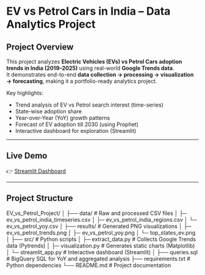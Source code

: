 #  EV vs Petrol Cars in India – Data Analytics Project

## Project Overview
This project analyzes **Electric Vehicles (EVs) vs Petrol Cars adoption trends in India (2019–2025)** using real-world **Google Trends data**.  
It demonstrates end-to-end **data collection → processing → visualization → forecasting**, making it a portfolio-ready analytics project.  

Key highlights:
-  Trend analysis of EV vs Petrol search interest (time-series)
-  State-wise adoption share
-  Year-over-Year (YoY) growth patterns
-  Forecast of EV adoption till 2030 (using Prophet)
-  Interactive dashboard for exploration (Streamlit)

---

##  Live Demo
👉 [Streamlit Dashboard](https://evvspetrolproject-mjmgczbno7fdstqqewud96.streamlit.app)

---

##  Project Structure
EV_vs_Petrol_Project/
│
├── data/ # Raw and processed CSV files
│ ├─ ev_vs_petrol_india_timeseries.csv
│ ├─ ev_vs_petrol_india_regions.csv
│ └─ ev_vs_petrol_yoy.csv
│
├── results/ # Generated PNG visualizations
│ ├─ ev_vs_petrol_trends.png
│ ├─ ev_vs_petrol_yoy.png
│ └─ top_states_ev.png
│
├── src/ # Python scripts
│ ├─ extract_data.py # Collects Google Trends data (Pytrends)
│ ├─ visualization.py # Generates static charts (Matplotlib)
│ └─ streamlit_app.py # Interactive dashboard (Streamlit)
│
├── queries.sql # BigQuery SQL for YoY and aggregated analysis
├── requirements.txt # Python dependencies
└── README.md # Project documentation

